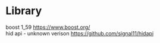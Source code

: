 # Library
 
boost 1_59 https://www.boost.org/ </br>
hid api - unknown verison https://github.com/signal11/hidapi